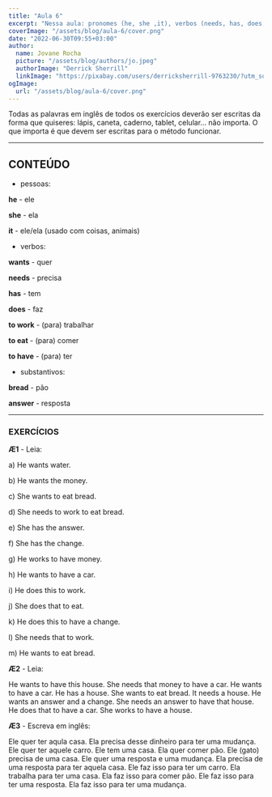 ```yaml
---
title: "Aula 6"
excerpt: "Nessa aula: pronomes (he, she ,it), verbos (needs, has, does, wants, work, eat, have), substantivos (bread, answer)."
coverImage: "/assets/blog/aula-6/cover.png"
date: "2022-06-30T09:55+03:00"
author:
  name: Jovane Rocha
  picture: "/assets/blog/authors/jo.jpeg"
  authorImage: "Derrick Sherrill"
  linkImage: "https://pixabay.com/users/derricksherrill-9763230/?utm_source=link-attribution&utm_medium=referral&utm_campaign=image&utm_content=4300451"
ogImage:
  url: "/assets/blog/aula-6/cover.png"
---
```


Todas as palavras em inglês de todos os exercícios deverão ser escritas da forma que quiseres:
lápis, caneta, caderno, tablet, celular... não importa. O que importa é
que devem ser escritas para o método funcionar.

---

## CONTEÚDO

- pessoas:

**he** - ele

**she** - ela

**it** - ele/ela (usado com coisas, animais)

- verbos:

**wants** - quer

**needs** - precisa

**has** - tem

**does** - faz

**to work** - (para) trabalhar

**to eat** - (para) comer

**to have** - (para) ter

- substantivos:

**bread** - pão

**answer** - resposta

---

### EXERCÍCIOS

**Æ1** - Leia:

a) He wants water.

b) He wants the money.

c) She wants to eat bread.

d) She needs to work to eat bread.

e) She has the answer.

f) She has the change.

g) He works to have money.

h) He wants to have a car.

i) He does this to work.

j) She does that to eat.

k) He does this to have a change.

l) She needs that to work.

m) He wants to eat bread.

**Æ2** - Leia:

He wants to have this house. She needs that money to have a car. He wants to have a car. He has a house.
She wants to eat bread. It needs a house. He wants an answer and a change. She needs an answer to have that house.
He does that to have a car. She works to have a house.

**Æ3** - Escreva em inglês:

Ele quer ter aqula casa. Ela precisa desse dinheiro para ter uma mudança. Ele quer ter aquele carro. Ele tem uma casa. Ela quer comer pão. Ele (gato) precisa de uma casa. Ele quer uma resposta e uma mudança. Ela precisa de uma resposta para ter aquela casa. Ele faz isso para ter um carro. Ela trabalha para ter uma casa. Ela faz isso para comer pão. Ele faz isso para ter uma resposta. Ela faz isso para ter uma mudança.
